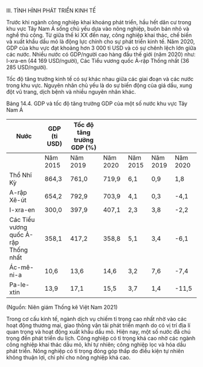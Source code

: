 III. TÌNH HÌNH PHÁT TRIỂN KINH TẾ

Trước khi ngành công nghiệp khai khoáng phát triển, hầu hết dân cư trong khu vực Tây Nam Á sống chủ yếu dựa vào nông nghiệp, buôn bán nhỏ và nghề thủ công. Từ giữa thế kỉ XX đến nay, công nghiệp khai thác, chế biến và xuất khẩu dầu mỏ là động lực chính cho sự phát triển kinh tế. Năm 2020, GDP của khu vực đạt khoảng hơn 3 000 tỉ USD và có sự chênh lệch lớn giữa các nước. Nhiều nước có GDP/người cao hàng đầu thế giới (năm 2020) như: I-xra-en (44 169 USD/người), Các Tiểu vương quốc Ả-rập Thống nhất (36 285 USD/người).

Tốc độ tăng trưởng kinh tế có sự khác nhau giữa các giai đoạn và các nước trong khu vực. Nguyên nhân chủ yếu là do sự biến động của giá dầu, xung đột vũ trang, dịch bệnh và nhiều nguyên nhân khác.

Bảng 14.4. GDP và tốc độ tăng trưởng GDP của một số nước khu vực Tây Nam Á

| Nước | GDP (tỉ USD) | Tốc độ tăng trưởng GDP (%) | | | | |
|---|---|---|---|---|---|---|
| | Năm 2015 | Năm 2019 | Năm 2020 | Năm 2015 | Năm 2019 | Năm 2020 |
| Thổ Nhĩ Kỳ | 864,3 | 761,0 | 719,9 | 6,1 | 0,9 | 1,8 |
| A-rập Xê-út | 654,2 | 792,9 | 703,9 | 4,1 | 0,3 | -4,1 |
| I-xra-en | 300,0 | 397,9 | 407,1 | 2,3 | 3,8 | -2,2 |
| Các Tiểu vương quốc Ả-rập Thống nhất | 358,1 | 417,2 | 358,8 | 5,1 | 3,4 | -6,1 |
| Ác-mê-ni-a | 10,6 | 13,6 | 14,6 | 3,2 | 7,6 | -7,4 |
| Pa-le-xtin | 13,9 | 17,1 | 15,5 | 3,7 | 1,4 | -11,5 |

(Nguồn: Niên giám Thống kê Việt Nam 2021)

Trong cơ cấu kinh tế, ngành dịch vụ chiếm tỉ trọng cao nhất nhờ vào các hoạt động thương mại, giao thông vận tải phát triển mạnh do có vị trí địa lí quan trọng và hoạt động xuất khẩu dầu mỏ. Hiện nay, một số nước đã chú trọng đến phát triển du lịch. Công nghiệp có tỉ trọng khá cao nhờ các ngành công nghiệp khai thác dầu mỏ, khí tự nhiên; công nghiệp lọc và hóa dầu phát triển. Nông nghiệp có tỉ trọng đóng góp thấp do điều kiện tự nhiên không thuận lợi, chi phí cho nông nghiệp khá cao.